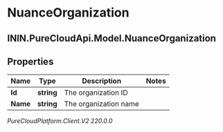 # NuanceOrganization

## ININ.PureCloudApi.Model.NuanceOrganization

## Properties

|Name | Type | Description | Notes|
|------------ | ------------- | ------------- | -------------|
| **Id** | **string** | The organization ID | |
| **Name** | **string** | The organization name | |



_PureCloudPlatform.Client.V2 220.0.0_
